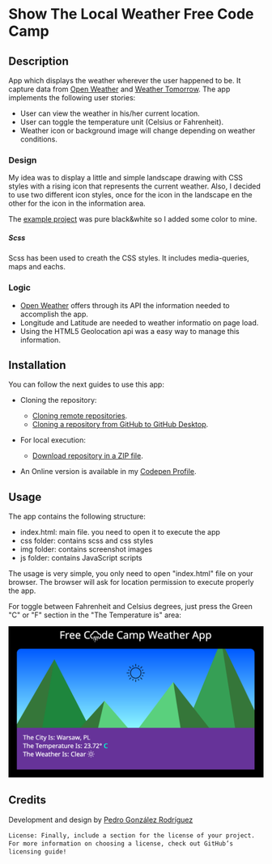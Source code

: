 # Show The Local Weather Free Code Camp
## **Description**

App which displays the weather wherever the user happened to be. It capture data from [Open Weather](https://openweathermap.org/) and [Weather Tomorrow](www.weathertomorrow.net/). The app implements the following user stories:

* User can view the weather in his/her current location.
* User can toggle the temperature unit (Celsius or Fahrenheit).
* Weather icon or background image will change depending on weather conditions.

### Design

My idea was to display a little and simple landscape drawing with CSS styles with a rising icon that represents the current weather. Also, I decided to use two different icon styles, once for the icon in the landscape en the other for the icon in the information area.

The [example project](https://codepen.io/freeCodeCamp/full/bELRjV) was pure black&white so I added some color to mine.

##### Scss

Scss has been used to creath the CSS styles. It includes media-queries, maps and eachs.

### Logic

* [Open Weather](https://openweathermap.org/) offers through its API the information needed to accomplish the app.
* Longitude and Latitude are needed to weather informatio on page load.
* Using the HTML5 Geolocation api was a easy way to manage this information.

## **Installation**

You can follow the next guides to use this app:

* Cloning the repository:
  * [Cloning remote repositories](https://docs.github.com/es/github/getting-started-with-github/about-remote-repositories).
  * [Cloning a repository from GitHub to GitHub Desktop](https://docs.github.com/en/desktop/contributing-and-collaborating-using-github-desktop/cloning-a-repository-from-github-to-github-desktop).

* For local execution:
  * [Download repository in a ZIP file](https://stackoverflow.com/questions/2751227/how-to-download-source-in-zip-format-from-github).

* An Online version is available in my [Codepen Profile](https://codepen.io/pedrognrd/pen/zjZvWb).

## **Usage**

The app contains the following structure:

* index.html: main file. you need to open it to execute the app
* css folder: contains scss and css styles
* img folder: contains screenshot images
* js folder: contains JavaScript scripts

The usage is very simple, you only need to open "index.html" file on your browser. The browser will ask for location permission to execute properly the app.

For toggle between Fahrenheit and Celsius degrees, just press the Green "C" or "F" section  in the "The Temperature is" area:

![Fahrenheit degrees](/img/screenshot01.png)

## **Credits**

Development and design by [Pedro González Rodríguez](https://github.com/pedrognrd)



    License: Finally, include a section for the license of your project. For more information on choosing a license, check out GitHub’s licensing guide!

